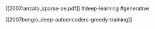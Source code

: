 [[2007ranzato_sparse-ae.pdf]]
#deep-learning #generative

[[2007bengio_deep-autoencoders-greedy-training]]

